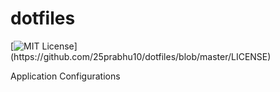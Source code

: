 # dotfiles

[![MIT License](https://img.shields.io/github/license/25prabhu10/dotfiles.svg?)](https://github.com/25prabhu10/dotfiles/blob/master/LICENSE)

Application Configurations
